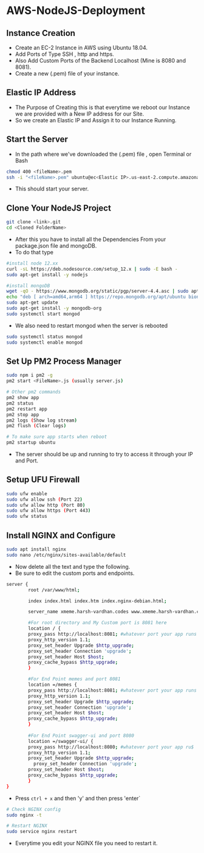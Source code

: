 # AWS-NodeJS-Deployment

## Instance Creation

* Create an EC-2 Instance in AWS using Ubuntu 18.04.
* Add Ports of Type SSH , http and https.
* Also Add Custom Ports of the Backend Localhost (Mine is 8080 and 8081).
* Create a new (.pem) file of your instance.

## Elastic IP Address

* The Purpose of Creating this is that everytime we reboot our Instance we are provided with a New IP address for our Site.
* So we create an Elastic IP and Assign it to our Instance Running.

## Start the Server

* In the path where we've downloaded the (.pem) file , open Terminal or Bash 

```bash
chmod 400 <fileName>.pem
ssh -i "<fileName>.pem" ubuntu@ec<Elastic IP>.us-east-2.compute.amazonaws.com
```

* This should start your server.

## Clone Your NodeJS Project

```bash
git clone <link>.git
cd <Cloned FolderName>
```

* After this you have to install all the Dependencies From your package.json file and mongoDB.
* To do that type

```bash
#install node 12.xx
curl -sL https://deb.nodesource.com/setup_12.x | sudo -E bash -
sudo apt-get install -y nodejs

#install mongoDB
wget -qO - https://www.mongodb.org/static/pgp/server-4.4.asc | sudo apt-key add -
echo "deb [ arch=amd64,arm64 ] https://repo.mongodb.org/apt/ubuntu bionic/mongodb-org/4.4 multiverse" | sudo tee /etc/apt/sources.list.d/mongodb-org-4.4.list
sudo apt-get update
sudo apt-get install -y mongodb-org
sudo systemctl start mongod
```

* We also need to restart mongod when the server is rebooted 

```bash
sudo systemctl status mongod
sudo systemctl enable mongod
```

## Set Up PM2 Process Manager

```bash
sudo npm i pm2 -g
pm2 start <FileName>.js (usually server.js)

# Other pm2 commands
pm2 show app
pm2 status
pm2 restart app
pm2 stop app
pm2 logs (Show log stream)
pm2 flush (Clear logs)

# To make sure app starts when reboot
pm2 startup ubuntu
```

* The server should be up and running to try to access it through your IP and Port.

## Setup UFU Firewall

```bash
sudo ufw enable
sudo ufw allow ssh (Port 22)
sudo ufw allow http (Port 80)
sudo ufw allow https (Port 443)
sudo ufw status
```

## Install NGINX and Configure

```bash
sudo apt install nginx
sudo nano /etc/nginx/sites-available/default
```
* Now delete all the text and type the following.
* Be sure to edit the custom ports and endpoints.
```bash
server {
        root /var/www/html;

        index index.html index.htm index.nginx-debian.html;

        server_name xmeme.harsh-vardhan.codes www.xmeme.harsh-vardhan.codes;

        #For root directory and My Custom port is 8081 here
        location / {
        proxy_pass http://localhost:8081; #whatever port your app runs on
        proxy_http_version 1.1;
        proxy_set_header Upgrade $http_upgrade;
        proxy_set_header Connection 'upgrade';
        proxy_set_header Host $host;
        proxy_cache_bypass $http_upgrade;
        }

        #For End Point memes and port 8081
        location =/memes {
        proxy_pass http://localhost:8081; #whatever port your app runs on
        proxy_http_version 1.1;
        proxy_set_header Upgrade $http_upgrade;
        proxy_set_header Connection 'upgrade';
        proxy_set_header Host $host;
        proxy_cache_bypass $http_upgrade;
        }
        
        #For End Point swagger-ui and port 8080
        location =/swagger-ui/ {
        proxy_pass http://localhost:8080; #whatever port your app ru$
        proxy_http_version 1.1;
        proxy_set_header Upgrade $http_upgrade;
	      proxy_set_header Connection 'upgrade';
        proxy_set_header Host $host;
        proxy_cache_bypass $http_upgrade;
        }
}
```
* Press `ctrl + x` and then 'y' and then press 'enter`

```bash
# Check NGINX config
sudo nginx -t

# Restart NGINX
sudo service nginx restart
```

* Everytime you edit your NGINX file you need to restart it.



